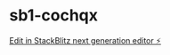 # sb1-cochqx

[Edit in StackBlitz next generation editor ⚡️](https://stackblitz.com/~/github.com/AlphaE01/sb1-cochqx)